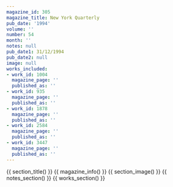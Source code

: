 ```yaml
---
magazine_id: 305
magazine_title: New York Quarterly
pub_date: '1994'
volume: ''
number: 54
month: ''
notes: null
pub_date1: 31/12/1994
pub_date2: null
image: null
works_included:
- work_id: 1004
  magazine_page: ''
  published_as: ''
- work_id: 935
  magazine_page: ''
  published_as: ''
- work_id: 1878
  magazine_page: ''
  published_as: ''
- work_id: 2584
  magazine_page: ''
  published_as: ''
- work_id: 3447
  magazine_page: ''
  published_as: ''
---
```


{{ section_title() }}
{{ magazine_info() }}
{{ section_image() }}
{{ notes_section() }}
{{ works_section() }}
